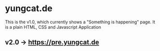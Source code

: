# yungcat.de
This is the v1.0, which currently shows a "Something is happening" page.
It is a plain HTML, CSS and Javascript Application

## v2.0 -> https://pre.yungcat.de
